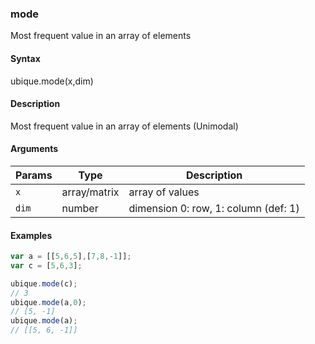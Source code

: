 ### mode

Most frequent value in an array of elements


#### Syntax

ubique.mode(x,dim)


#### Description

Most frequent value in an array of elements (Unimodal)  



#### Arguments

|Params|Type|Description
|---------|----|-----------
|`x` | array/matrix | array of values
|`dim` | number | dimension 0: row, 1: column (def: 1)


#### Examples

```js
var a = [[5,6,5],[7,8,-1]];
var c = [5,6,3];

ubique.mode(c);
// 3
ubique.mode(a,0);
// [5, -1]
ubique.mode(a);
// [[5, 6, -1]]
```

